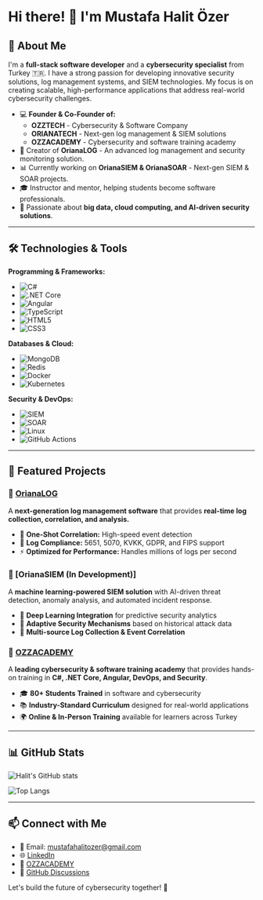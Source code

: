 # Hi there! 👋 I'm Mustafa Halit Özer

## 🚀 About Me

I'm a **full-stack software developer** and a **cybersecurity specialist** from Turkey 🇹🇷. I have a strong passion for developing innovative security solutions, log management systems, and SIEM technologies. My focus is on creating scalable, high-performance applications that address real-world cybersecurity challenges.

- 💻 **Founder & Co-Founder of:**
  - **OZZTECH** - Cybersecurity & Software Company
  - **ORIANATECH** - Next-gen log management & SIEM solutions
  - **OZZACADEMY** - Cybersecurity and software training academy
- 🔐 Creator of **OrianaLOG** - An advanced log management and security monitoring solution.
- 📊 Currently working on **OrianaSIEM & OrianaSOAR** - Next-gen SIEM & SOAR projects.
- 🎓 Instructor and mentor, helping students become software professionals.
- 🚀 Passionate about **big data, cloud computing, and AI-driven security solutions**.

---

## 🛠️ Technologies & Tools

**Programming & Frameworks:**
- ![C#](https://img.shields.io/badge/-C%23-239120?style=flat&logo=c-sharp&logoColor=white)
- ![.NET Core](https://img.shields.io/badge/-.NET_Core-512BD4?style=flat&logo=.net&logoColor=white)
- ![Angular](https://img.shields.io/badge/-Angular-DD0031?style=flat&logo=angular&logoColor=white)
- ![TypeScript](https://img.shields.io/badge/-TypeScript-3178C6?style=flat&logo=typescript&logoColor=white)
- ![HTML5](https://img.shields.io/badge/-HTML5-E34F26?style=flat&logo=html5&logoColor=white)
- ![CSS3](https://img.shields.io/badge/-CSS3-1572B6?style=flat&logo=css3&logoColor=white)

**Databases & Cloud:**
- ![MongoDB](https://img.shields.io/badge/-MongoDB-47A248?style=flat&logo=mongodb&logoColor=white)
- ![Redis](https://img.shields.io/badge/-Redis-DC382D?style=flat&logo=redis&logoColor=white)
- ![Docker](https://img.shields.io/badge/-Docker-2496ED?style=flat&logo=docker&logoColor=white)
- ![Kubernetes](https://img.shields.io/badge/-Kubernetes-326CE5?style=flat&logo=kubernetes&logoColor=white)

**Security & DevOps:**
- ![SIEM](https://img.shields.io/badge/-SIEM-5A5A5A?style=flat&logo=siem&logoColor=white)
- ![SOAR](https://img.shields.io/badge/-SOAR-000000?style=flat&logo=security&logoColor=white)
- ![Linux](https://img.shields.io/badge/-Linux-FCC624?style=flat&logo=linux&logoColor=black)
- ![GitHub Actions](https://img.shields.io/badge/-GitHub_Actions-2088FF?style=flat&logo=github-actions&logoColor=white)

---

## 📌 Featured Projects

### 🔹 [OrianaLOG](https://github.com/halitozerr?tab=repositories)
A **next-generation log management software** that provides **real-time log collection, correlation, and analysis.** 

- 🚀 **One-Shot Correlation:** High-speed event detection
- 🔎 **Log Compliance:** 5651, 5070, KVKK, GDPR, and FIPS support
- ⚡ **Optimized for Performance:** Handles millions of logs per second

### 🔹 [OrianaSIEM (In Development)]
A **machine learning-powered SIEM solution** with AI-driven threat detection, anomaly analysis, and automated incident response.

- 🤖 **Deep Learning Integration** for predictive security analytics
- 🔄 **Adaptive Security Mechanisms** based on historical attack data
- 📡 **Multi-source Log Collection & Event Correlation**

### 🔹 [OZZACADEMY](https://www.ozzacademy.com/)
A **leading cybersecurity & software training academy** that provides hands-on training in **C#, .NET Core, Angular, DevOps, and Security**.

- 🎓 **80+ Students Trained** in software and cybersecurity
- 📚 **Industry-Standard Curriculum** designed for real-world applications
- 🌍 **Online & In-Person Training** available for learners across Turkey

---

## 📊 GitHub Stats
![Halit's GitHub stats](https://github-readme-stats.vercel.app/api?username=halitozerr&show_icons=true&theme=dark)

![Top Langs](https://github-readme-stats.vercel.app/api/top-langs/?username=halitozerr&layout=compact&theme=dark)

---

## 📫 Connect with Me

- 📧 Email: mustafahalitozer@gmail.com  
- 🌐 [LinkedIn](https://www.linkedin.com/in/mustafahalitozer)  
- 🏢 [OZZACADEMY](https://www.ozzacademy.com/)  
- 💬 [GitHub Discussions](https://github.com/halitozerr)  

Let's build the future of cybersecurity together! 🚀
